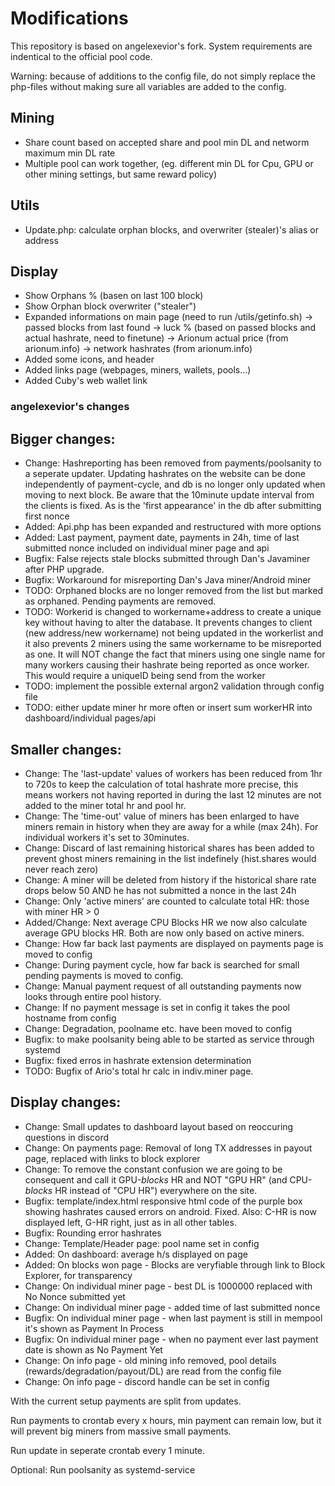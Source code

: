 # Modifications

This repository is based on angelexevior's fork.
System requirements are indentical to the official pool code. 

Warning: because of additions to the config file, do not simply replace the php-files without making sure all variables are added to the config. 

## Mining
- Share count based on accepted share and pool min DL and networm maximum min DL rate
- Multiple pool can work together, (eg. different min DL for Cpu, GPU or other mining settings, but same reward policy)

## Utils
- Update.php: calculate orphan blocks, and overwriter (stealer)'s alias or address

## Display
- Show Orphans % (basen on last 100 block)
- Show Orphan block overwriter ("stealer")
- Expanded informations on main page (need to run /utils/getinfo.sh)
  -> passed blocks from last found
  -> luck % (based on passed blocks and actual hashrate, need to finetune)
  -> Arionum actual price (from arionum.info)
  -> network hashrates (from arionum.info)
- Added some icons, and header
- Added links page (webpages, miners, wallets, pools...)
- Added Cuby's web wallet link

### angelexevior's changes ###
 
## Bigger changes:
- Change: Hashreporting has been removed from payments/poolsanity to a seperate updater. Updating hashrates on the website can be done independently of payment-cycle, and db is no longer only updated when moving to next block. Be aware that the 10minute update interval from the clients is fixed. As is the 'first appearance' in the db after submitting first nonce
- Added: Api.php has been expanded and restructured with more options
- Added: Last payment, payment date, payments in 24h, time of last submitted nonce included on individual miner page and api
- Bugfix: False rejects stale blocks submitted through Dan's Javaminer after PHP upgrade. 
- Bugfix: Workaround for misreporting Dan's Java miner/Android miner
- TODO: Orphaned blocks are no longer removed from the list but marked as orphaned. Pending payments are removed. 
- TODO: Workerid is changed to workername+address to create a unique key without having to alter the database. It prevents changes to client (new address/new workername) not being updated in the workerlist and it also prevents 2 miners using the same workername to be misreported as one. It will NOT change the fact that miners using one single name for many workers causing their hashrate being reported as once worker. This would require a uniqueID being send from the worker
- TODO: implement the possible external argon2 validation through config file
- TODO: either update miner hr more often or insert sum workerHR into dashboard/individual pages/api

## Smaller changes:
- Change: The 'last-update' values of workers has been reduced from 1hr to 720s to keep the calculation of total hashrate more precise, this means workers not having reported in during the last 12 minutes are not added to the miner total hr and pool hr.
- Change: The 'time-out' value of miners has been enlarged to have miners remain in history when they are away for a while (max 24h). For individual workers it's set to 30minutes. 
- Change: Discard of last remaining historical shares has been added to prevent ghost miners remaining in the list indefinely (hist.shares would never reach zero)
- Change: A miner will be deleted from history if the historical share rate drops below 50 AND he has not submitted a nonce in the last 24h
- Change: Only 'active miners' are counted to calculate total HR: those with miner HR > 0
- Added/Change: Next average CPU Blocks HR we now also calculate average GPU blocks HR. Both are now only based on active miners. 
- Change: How far back last payments are displayed on payments page is moved to config
- Change: During payment cycle, how far back is searched for small pending payments is moved to config.
- Change: Manual payment request of all outstanding payments now looks through entire pool history. 
- Change: If no payment message is set in config it takes the pool hostname from config
- Change: Degradation, poolname etc. have been moved to config
- Bugfix: to make poolsanity being able to be started as service through systemd
- Bugfix: fixed erros in hashrate extension determination
- TODO: Bugfix of Ario's total hr calc in indiv.miner page.

## Display changes:

- Change: Small updates to dashboard layout based on reoccuring questions in discord
- Change: On payments page: Removal of long TX addresses in payout page, replaced with links to block explorer
- Change: To remove the constant confusion we are going to be consequent and call it GPU-*blocks* HR and NOT "GPU HR" (and CPU-*blocks* HR instead of "CPU HR") everywhere on the site. 
- Bugfix: template/index.html responsive html code of the purple box showing hashrates caused errors on android. Fixed. Also: C-HR is now displayed left, G-HR right, just as in all other tables. 
- Bugfix: Rounding error hashrates
- Change: Template/Header page: pool name set in config
- Added: On dashboard: average h/s displayed on page
- Added: On blocks won page - Blocks are veryfiable through link to Block Explorer, for transparency
- Change: On individual miner page - best DL is 1000000 replaced with No Nonce submitted yet
- Change: On individual miner page - added time of last submitted nonce
- Bugfix: On individual miner page - when last payment is still in mempool it's shown as Payment In Process
- Bugfix: On individual miner page - when no payment ever last payment date is shown as No Payment Yet
- Change: On info page - old mining info removed, pool details (rewards/degradation/payout/DL) are read from the config file
- Change: On info page - discord handle can be set in config


With the current setup payments are split from updates.

Run payments to crontab every x hours, min payment can remain low, but it will prevent big miners from massive small payments.

Run update in seperate crontab every 1 minute. 

Optional: Run poolsanity as systemd-service

